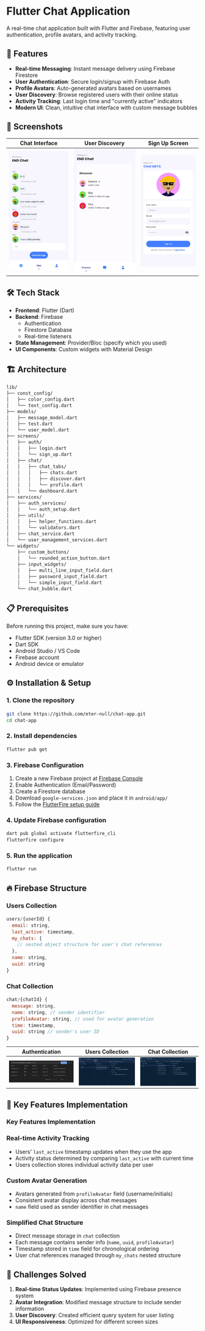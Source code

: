 # Flutter Chat Application

A real-time chat application built with Flutter and Firebase, featuring user authentication, profile avatars, and activity tracking.


## 🚀 Features

- **Real-time Messaging**: Instant message delivery using Firebase Firestore
- **User Authentication**: Secure login/signup with Firebase Auth
- **Profile Avatars**: Auto-generated avatars based on usernames
- **User Discovery**: Browse registered users with their online status
- **Activity Tracking**: Last login time and "currently active" indicators
- **Modern UI**: Clean, intuitive chat interface with custom message bubbles

## 📱 Screenshots

| Chat Interface | User Discovery | Sign Up Screen                    |
|----------------|----------------|-----------------------------------------|
| ![Chat](screenshots/1714592258041.jpg) | ![Discover](screenshots/1714592258074.jpg) | ![Login](screenshots/1714592258093.jpg) |

## 🛠️ Tech Stack

- **Frontend**: Flutter (Dart)
- **Backend**: Firebase
  - Authentication
  - Firestore Database
  - Real-time listeners
- **State Management**: Provider/Bloc (specify which you used)
- **UI Components**: Custom widgets with Material Design

## 🏗️ Architecture

```
lib/
├── const_config/
│   ├── color_config.dart
│   └── text_config.dart
├── models/
│   ├── message_model.dart
│   ├── test.dart
│   └── user_model.dart
├── screens/
│   ├── auth/
│   │   ├── login.dart
│   │   └── sign_up.dart
│   ├── chat/
│   │   ├── chat_tabs/
│   │   │   ├── chats.dart
│   │   │   ├── discover.dart
│   │   │   └── profile.dart
│   │   └── dashboard.dart
├── services/
│   ├── auth_services/
│   │   └── auth_setup.dart
│   ├── utils/
│   │   ├── helper_functions.dart
│   │   └── validators.dart
│   ├── chat_service.dart
│   └── user_management_services.dart
└── widgets/
    ├── custom_buttons/
    │   └── rounded_action_button.dart
    ├── input_widgets/
    │   ├── multi_line_input_field.dart
    │   ├── password_input_field.dart
    │   └── simple_input_field.dart
    └── chat_bubble.dart
```

## 📋 Prerequisites

Before running this project, make sure you have:

- Flutter SDK (version 3.0 or higher)
- Dart SDK
- Android Studio / VS Code
- Firebase account
- Android device or emulator

## ⚙️ Installation & Setup

### 1. Clone the repository
```bash
git clone https://github.com/eter-null/chat-app.git
cd chat-app
```

### 2. Install dependencies
```bash
flutter pub get
```

### 3. Firebase Configuration

1. Create a new Firebase project at [Firebase Console](https://console.firebase.google.com/)
2. Enable Authentication (Email/Password)
3. Create a Firestore database
4. Download `google-services.json` and place it in `android/app/`
5. Follow the [FlutterFire setup guide](https://firebase.flutter.dev/docs/overview)

### 4. Update Firebase configuration
```bash
dart pub global activate flutterfire_cli
flutterfire configure
```

### 5. Run the application
```bash
flutter run
```

## 🔥 Firebase Structure

### Users Collection
```javascript
users/{userId} {
  email: string,
  last_active: timestamp, 
  my_chats: {
    // nested object structure for user's chat references
  },
  name: string,
  uuid: string
}
```

### Chat Collection
```javascript
chat/{chatId} {
  message: string,
  name: string, // sender identifier
  profileAvatar: string, // used for avatar generation
  time: timestamp, 
  uuid: string // sender's user ID
}
```

| Authentication | Users Collection | Chat Collection |
|----------------|----------------|----------------|
| ![Auth](screenshots/Screenshot_2024-05-02_015015.png) | ![Discover](screenshots/Screenshot_2024-05-02_014925.png) | ![Chat](screenshots/Screenshot_2024-05-02_014956.png) |

## 🌟 Key Features Implementation

### Key Features Implementation

### Real-time Activity Tracking
- Users' `last_active` timestamp updates when they use the app
- Activity status determined by comparing `last_active` with current time
- Users collection stores individual activity data per user

### Custom Avatar Generation
- Avatars generated from `profileAvatar` field (username/initials)
- Consistent avatar display across chat messages
- `name` field used as sender identifier in chat messages

### Simplified Chat Structure
- Direct message storage in `chat` collection
- Each message contains sender info (`name`, `uuid`, `profileAvatar`)
- Timestamp stored in `time` field for chronological ordering
- User chat references managed through `my_chats` nested structure

## 🚧 Challenges Solved

1. **Real-time Status Updates**: Implemented using Firebase presence system
2. **Avatar Integration**: Modified message structure to include sender information
3. **User Discovery**: Created efficient query system for user listing
4. **UI Responsiveness**: Optimized for different screen sizes